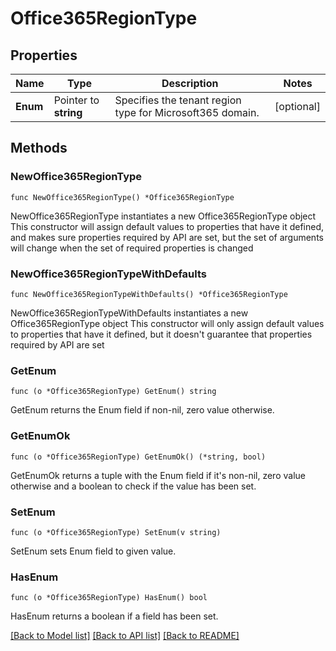 # Office365RegionType

## Properties

Name | Type | Description | Notes
------------ | ------------- | ------------- | -------------
**Enum** | Pointer to **string** | Specifies the tenant region type for Microsoft365 domain. | [optional] 

## Methods

### NewOffice365RegionType

`func NewOffice365RegionType() *Office365RegionType`

NewOffice365RegionType instantiates a new Office365RegionType object
This constructor will assign default values to properties that have it defined,
and makes sure properties required by API are set, but the set of arguments
will change when the set of required properties is changed

### NewOffice365RegionTypeWithDefaults

`func NewOffice365RegionTypeWithDefaults() *Office365RegionType`

NewOffice365RegionTypeWithDefaults instantiates a new Office365RegionType object
This constructor will only assign default values to properties that have it defined,
but it doesn't guarantee that properties required by API are set

### GetEnum

`func (o *Office365RegionType) GetEnum() string`

GetEnum returns the Enum field if non-nil, zero value otherwise.

### GetEnumOk

`func (o *Office365RegionType) GetEnumOk() (*string, bool)`

GetEnumOk returns a tuple with the Enum field if it's non-nil, zero value otherwise
and a boolean to check if the value has been set.

### SetEnum

`func (o *Office365RegionType) SetEnum(v string)`

SetEnum sets Enum field to given value.

### HasEnum

`func (o *Office365RegionType) HasEnum() bool`

HasEnum returns a boolean if a field has been set.


[[Back to Model list]](../README.md#documentation-for-models) [[Back to API list]](../README.md#documentation-for-api-endpoints) [[Back to README]](../README.md)


